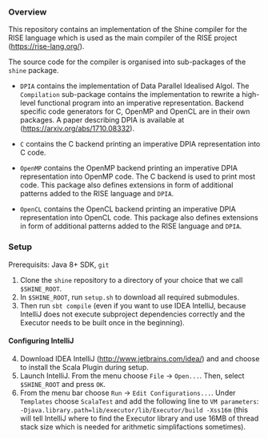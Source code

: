 ### Overview
This repository contains an implementation of the Shine compiler for the RISE language
which is used as the main compiler of the RISE project (https://rise-lang.org/).

The source code for the compiler is organised into sub-packages of the `shine` package.

 - `DPIA` contains the implementation of Data Parallel Idealised Algol.
    The `Compilation` sub-package contains the implementation to rewrite a
    high-level functional program into an imperative representation. 
    Backend specific code generators for C, OpenMP and OpenCL are in their
    own packages.
    A paper describing DPIA is available at (https://arxiv.org/abs/1710.08332).
        
 - `C` contains the C backend printing an imperative DPIA representation into
    C code.
        
 - `OpenMP` contains the OpenMP backend printing an imperative DPIA
    representation into OpenMP code. The C backend is used to print most
    code.
    This package also defines extensions in form of additional patterns
    added to the RISE language and `DPIA`.
        
 - `OpenCL` contains the OpenCL backend printing an imperative DPIA
    representation into OpenCL code.
    This package also defines extensions in form of additional patterns
    added to the RISE language and `DPIA`.

### Setup
Prerequisits: Java 8+ SDK, `git`
1. Clone the `shine` repository to a directory of your choice that we call `$SHINE_ROOT`.
2. In `$SHINE_ROOT`, run `setup.sh` to download all required submodules.
3. Then run `sbt compile` (even if you want to use IDEA IntelliJ, because IntelliJ does not execute subproject dependencies correctly and the Executor needs to be built once in the beginning).

#### Configuring IntelliJ
4. Download IDEA IntelliJ (http://www.jetbrains.com/idea/) and and choose to install the Scala Plugin during setup.
5. Launch IntelliJ. From the menu choose `File` -> `Open...`. Then, select `$SHINE_ROOT` and press `OK`.
6. From the menu bar choose `Run` -> `Edit Configurations...`. Under `Templates` choose `ScalaTest` and add the following line to `VM parameters`: `-Djava.library.path=lib/executor/lib/Executor/build -Xss16m` (this will tell IntelliJ where to find the Executor library and use 16MB of thread stack size which is needed for arithmetic simplifactions sometimes).
